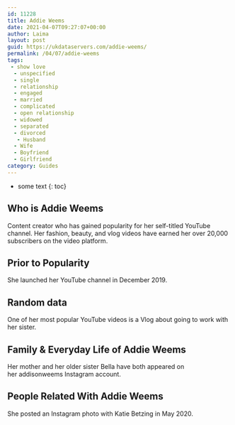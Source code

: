 ```yaml
---
id: 11228
title: Addie Weems
date: 2021-04-07T09:27:07+00:00
author: Laima
layout: post
guid: https://ukdataservers.com/addie-weems/
permalink: /04/07/addie-weems
tags:
 - show love
  - unspecified
  - single
  - relationship
  - engaged
  - married
  - complicated
  - open relationship
  - widowed
  - separated
  - divorced
   - Husband
  - Wife
  - Boyfriend
  - Girlfriend
category: Guides
---
```


* some text
{: toc}


## Who is Addie Weems
                  
                  
                  
Content creator who has gained popularity for her self-titled YouTube channel. Her fashion, beauty, and vlog videos have earned her over 20,000 subscribers on the video platform. 
                  
              
            
              
            
                
                
                
## Prior to Popularity
                  
                  
                  
She launched her YouTube channel in December 2019. 
                  
              
            
              
            
                
                
                
## Random data
                  
                  
                  
One of her most popular YouTube videos is a Vlog about going to work with her sister. 
                  
              
            
              
            
                
                
                
## Family & Everyday Life of Addie Weems
                  
                  
                  
Her mother and her older sister Bella have both appeared on her addisonweems Instagram account. 
                  
              
            
              
            
                
                
                
## People Related With Addie Weems
                  
                  
                  
She posted an Instagram photo with Katie Betzing in May 2020. 
                  
              
            
              
            
                
              
            
              
              
            
            
              
            
          
          
          